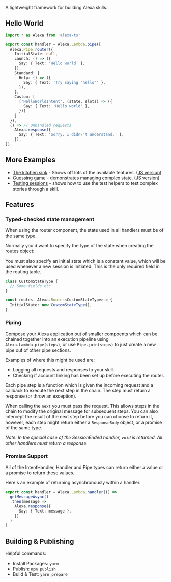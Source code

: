 A lightweight framework for building Alexa skills.

## Hello World

```typescript
import * as Alexa from 'alexa-ts'

export const handler = Alexa.Lambda.pipe([
  Alexa.Pipe.router({
    InitialState: null,
    Launch: () => ({
      Say: { Text: 'Hello world' },
    }),
    Standard: {
      Help: () => ({
        Say: { Text: 'Try saying "hello"' },
      }),
    },
    Custom: [
      ["HelloWorldIntent", (state, slots) => ({
        Say: { Text: 'Hello world' },
      })]
    ]
  }),
  () => // Unhandled requests
    Alexa.response({
      Say: { Text: 'Sorry, I didn\'t understand.' },
    }),
])
```

## More Examples

- [The kitchen sink](examples/kitchen-sink.ts) - Shows off lots of the available features. ([JS version](examples/kitchen-sink.js))
- [Guessing game](examples/guessing-game.ts) - demonstrates managing complex state. ([JS version](examples/guessing-game.js))
- [Testing sessions](examples/testing.ts) - shows how to use the test helpers to test complex stories through a skill.

## Features

### Typed-checked state management

When using the router component, the state used in all handlers must be of the same type.

Normally you'd want to specify the type of the state when creating the routes object:

You must also specify an initial state which is a constant value, which will be used whenever a new session is initiated. This is the only required field in the routing table.

```typescript
class CustomStateType {
  // Some fields etc
}

const routes: Alexa.Routes<CustomStateType> = {
  InitialState: new CustomStateType(),
}
```

### Piping

Compose your Alexa application out of smaller compoents which can be chained together into an execution pipeline using `Alexa.Lambda.pipe(steps)`, or use `Pipe.join(steps)` to just create a new pipe out of other pipe sections.

Examples of where this might be used are:

- Logging all requests and responses to your skill.
- Checking if account linking has been set up before executing the router.

Each pipe step is a function which is given the incoming request and a callback to execute the next step in the chain. The step must return a response (or throw an exception).

When calling the `next` you must pass the request. This allows steps in the chain to modify the original message for subsequent steps. You can also intercept the result of the next step before you can choose to return it, however, each step might return either a `ResponseBody` object, or a promise of the same type.

_Note: In the special case of the SessionEnded handler, `void` is returned. All other handlers must return a response._

### Promise Support

All of the IntentHandler, Handler and Pipe types can return either a value or a promise to return these values.

Here's an example of returning asynchronously within a handler.

```typescript
export const handler = Alexa.Lambda.handler(() =>
  getMessageAsync()
  .then(message =>
    Alexa.response({
      Say: { Text: message },
    })
  )
)
```

## Building & Publishing

Helpful commands:

- Install Packages: `yarn`
- Publish: `npm publish`
- Build & Test: `yarn prepare`
